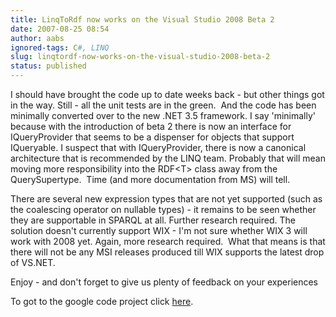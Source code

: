 ```yaml
---
title: LinqToRdf now works on the Visual Studio 2008 Beta 2
date: 2007-08-25 08:54
author: aabs
ignored-tags: C#, LINQ
slug: linqtordf-now-works-on-the-visual-studio-2008-beta-2
status: published
---
```


I should have brought the code up to date weeks back - but other things got in the way. Still - all the unit tests are in the green.  And the code has been minimally converted over to the new .NET 3.5 framework. I say 'minimally' because with the introduction of beta 2 there is now an interface for IQueryProvider that seems to be a dispenser for objects that support IQueryable. I suspect that with IQueryProvider, there is now a canonical architecture that is recommended by the LINQ team. Probably that will mean moving more responsibility into the RDF\<T\> class away from the QuerySupertype.  Time (and more documentation from MS) will tell.

There are several new expression types that are not yet supported (such as the coalescing operator on nullable types) - it remains to be seen whether they are supportable in SPARQL at all. Further research required. The solution doesn't currently support WIX - I'm not sure whether WIX 3 will work with 2008 yet. Again, more research required.  What that means is that there will not be any MSI releases produced till WIX supports the latest drop of VS.NET.

Enjoy - and don't forget to give us plenty of feedback on your experiences

To got to the google code project click [here](http://code.google.com/p/linqtordf/).

